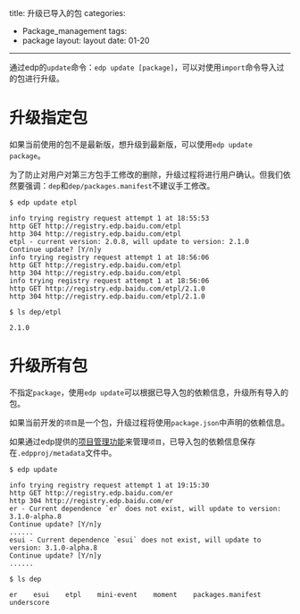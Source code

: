 title: 升级已导入的包
categories:
- Package_management
tags:
-  package
layout:
    layout
date:
    01-20
---

通过edp的`update`命令：`edp update [package]`，可以对使用`import`命令导入过的包进行升级。

# 升级指定包

如果当前使用的包不是最新版，想升级到最新版，可以使用`edp update package`。

为了防止对用户对第三方包手工修改的删除，升级过程将进行用户确认。但我们依然要强调：`dep`和`dep/packages.manifest`不建议手工修改。

```
$ edp update etpl

info trying registry request attempt 1 at 18:55:53
http GET http://registry.edp.baidu.com/etpl
http 304 http://registry.edp.baidu.com/etpl
etpl - current version: 2.0.8, will update to version: 2.1.0
Continue update? [Y/n]y
info trying registry request attempt 1 at 18:56:06
http GET http://registry.edp.baidu.com/etpl
http 304 http://registry.edp.baidu.com/etpl
info trying registry request attempt 1 at 18:56:06
http GET http://registry.edp.baidu.com/etpl/2.1.0
http 304 http://registry.edp.baidu.com/etpl/2.1.0

$ ls dep/etpl

2.1.0
```

# 升级所有包

不指定`package`，使用`edp update`可以根据已导入包的依赖信息，升级所有导入的包。

如果当前开发的`项目`是一个包，升级过程将使用`package.json`中声明的依赖信息。

如果通过edp提供的[项目管理功能](/Doc/Project-management/1-initProj/index.html)来管理`项目`，已导入包的依赖信息保存在`.edpproj/metadata`文件中。

```
$ edp update

info trying registry request attempt 1 at 19:15:30
http GET http://registry.edp.baidu.com/er
http 304 http://registry.edp.baidu.com/er
er - Current dependence `er` does not exist, will update to version: 3.1.0-alpha.8
Continue update? [Y/n]y
......
esui - Current dependence `esui` does not exist, will update to version: 3.1.0-alpha.8
Continue update? [Y/n]y
......

$ ls dep

er    esui    etpl    mini-event    moment    packages.manifest    underscore
```